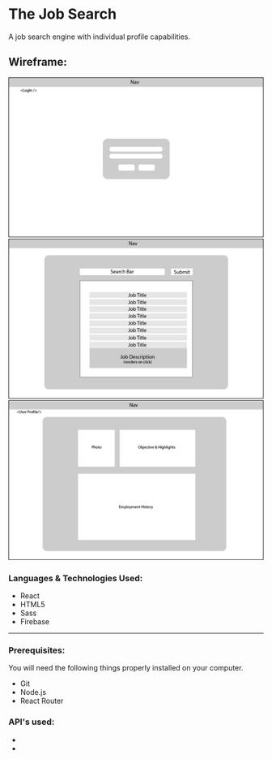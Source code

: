 # The Job Search 

A job search engine with individual profile capabilities. 

## Wireframe:
![wireframe](/wireframe/login.png)
![wireframe](/wireframe/jobsearch.png)
![wireframe](/wireframe/profile.png)

### Languages & Technologies Used:

- React
- HTML5
- Sass
- Firebase

-----

### Prerequisites:
You will need the following things properly installed on your computer.

- Git
- Node.js
- React Router

### API's used:

-
-



